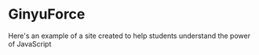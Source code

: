 # GinyuForce
Here's an example of a site created to help students understand the power of JavaScript
